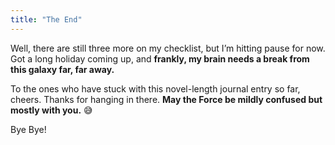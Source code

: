 ```yaml
---
title: "The End"
---
```


Well, there are still three more on my checklist, but I’m hitting pause for now. Got a long holiday coming up, and **frankly, my brain needs a break from this galaxy far, far away.**

To the ones who have stuck with this novel-length journal entry so far, cheers. Thanks for hanging in there. **May the Force be mildly confused but mostly with you.** 😅

Bye Bye!